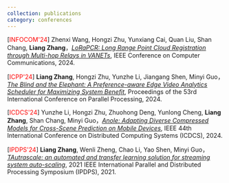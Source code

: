 ```yaml
---
collection: publications
category: conferences
---
```


[<span style="color:#FF0000">INFOCOM'24</span>] Zhenxi Wang, Hongzi Zhu, Yunxiang Cai, Quan Liu, Shan Chang, **Liang Zhang**，[*<u>LoRaPCR: Long Range Point Cloud Registration through Multi-hop Relays in VANETs</u>*](https://ieeexplore.ieee.org/abstract/document/10621158), IEEE Conference on Computer Communications, 2024. 

[<span style="color:#FF0000">ICPP'24</span>] **Liang Zhang**, Hongzi Zhu, Yunzhe Li, Jiangang Shen, Minyi Guo，[*<u>The Blind and the Elephant: A Preference-aware Edge Video Analytics Scheduler for Maximizing System Benefit</u>*](https://dl.acm.org/doi/abs/10.1145/3673038.3673081), Proceedings of the 53rd International Conference on Parallel Processing, 2024. 

[<span style="color:#FF0000">ICDCS'24</span>] Yunzhe Li, Hongzi Zhu, Zhuohong Deng, Yunlong Cheng, **Liang Zhang**, Shan Chang, Minyi Guo，[*<u>Anole: Adapting Diverse Compressed Models for Cross-Scene Prediction on Mobile Devices</u>*](https://ieeexplore.ieee.org/abstract/document/10630934), IEEE 44th International Conference on Distributed Computing Systems (ICDCS), 2024. 

[<span style="color:#FF0000">IPDPS'24</span>] **Liang Zhang**, Wenli Zheng, Chao Li, Yao Shen, Minyi Guo，[*<u>TAutrascale: an automated and transfer learning solution for streaming system auto-scaling</u>*](https://ieeexplore.ieee.org/abstract/document/9460552), 2021 IEEE International Parallel and Distributed Processing Symposium (IPDPS), 2021. 

